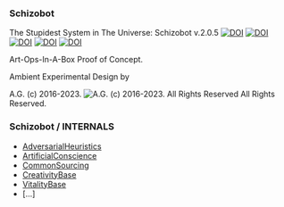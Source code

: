 ### Schizobot

The Stupidest System in The Universe: Schizobot v.2.0.5
[![DOI](https://zenodo.org/badge/DOI/10.5281/zenodo.157388.svg)](https://doi.org/10.5281/zenodo.157388)
[![DOI](https://zenodo.org/badge/DOI/10.5281/zenodo.224014.svg)](https://doi.org/10.5281/zenodo.224014)
[![DOI](https://zenodo.org/badge/DOI/10.5281/zenodo.226583.svg)](https://doi.org/10.5281/zenodo.226583)
[![DOI](https://zenodo.org/badge/DOI/10.5281/zenodo.3531597.svg)](https://doi.org/10.5281/zenodo.3531597)
[![DOI](https://zenodo.org/badge/68600054.svg)](https://zenodo.org/badge/latestdoi/68600054)

Art-Ops-In-A-Box Proof of Concept.


Ambient Experimental Design by


A.G. (c) 2016-2023. ![A.G. (c) 2016-2023. All Rights Reserved](https://historiotheque.files.wordpress.com/2016/11/ag_signature_official_2015_50px_cropped.jpg) All Rights Reserved.

### Schizobot / INTERNALS
* [AdversarialHeuristics](https://github.com/antiface/Schizobot/tree/master/INTERNALS/AdversarialHeuristics)
* [ArtificialConscience](https://github.com/antiface/Schizobot/tree/master/INTERNALS/ArtificialConscience)
* [CommonSourcing](https://github.com/antiface/Schizobot/tree/master/INTERNALS/CommonSourcing)
* [CreativityBase](https://github.com/antiface/Schizobot/tree/master/INTERNALS/CreativityBase)
* [VitalityBase](https://github.com/antiface/Schizobot/tree/master/INTERNALS/VitalityBase)
* [...]
